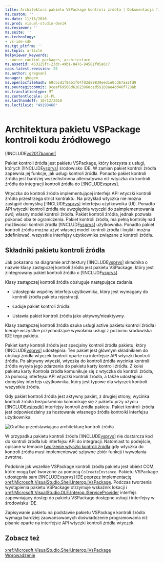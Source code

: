 ```yaml
---
title: Architektura pakietu VSPackage kontroli źródła | Dokumentacja firmy Microsoft
ms.custom: ''
ms.date: 11/15/2016
ms.prod: visual-studio-dev14
ms.reviewer: ''
ms.suite: ''
ms.technology:
- vs-ide-sdk
ms.tgt_pltfrm: ''
ms.topic: article
helpviewer_keywords:
- source control packages, architecture
ms.assetid: 453125fc-23dc-49b1-8476-94581f05e6c7
caps.latest.revision: 26
ms.author: gregvanl
manager: ghogen
ms.openlocfilehash: 69cbcd1f8ab1f04f02d89839eed1e0cd67aa2fd9
ms.sourcegitcommit: 9ceaf69568d61023868ced59108ae4dd46f720ab
ms.translationtype: MT
ms.contentlocale: pl-PL
ms.lasthandoff: 10/12/2018
ms.locfileid: "49190466"
---
```

# <a name="source-control-vspackage-architecture"></a>Architektura pakietu VSPackage kontroli kodu źródłowego
[!INCLUDE[vs2017banner](../../includes/vs2017banner.md)]

Pakiet kontroli źródła jest pakietu VSPackage, który korzysta z usługi, których [!INCLUDE[vsprvs](../../includes/vsprvs-md.md)] środowisko IDE. W zamian pakiet kontroli źródła zapewnia jej funkcje, jak usługi kontroli źródła. Ponadto pakiet kontroli źródła jest bardziej wszechstronna alternatywna niż wtyczka do kontroli źródła do integracji kontroli źródła do [!INCLUDE[vsprvs](../../includes/vsprvs-md.md)].  
  
 Wtyczka do kontroli źródła implementującej interfejs API wtyczki kontroli źródła przestrzega strict kontraktu. Na przykład wtyczka nie można zastąpić domyślną [!INCLUDE[vsprvs](../../includes/vsprvs-md.md)] interfejsu użytkownika (UI). Ponadto API wtyczki kontroli źródła nie uwzględnia wtyczki do zaimplementowania swój własny model kontroli źródła. Pakiet kontroli źródła, jednak pozwala pokonać oba te ograniczenia. Pakiet kontroli źródła, ma pełną kontrolę nad możliwości kontroli źródła [!INCLUDE[vsprvs](../../includes/vsprvs-md.md)] użytkownika. Ponadto pakiet kontroli źródła można użyć własnej model kontroli źródła i logiki i można zdefiniować, wszystkie interfejsy użytkownika związane z kontroli źródła.  
  
## <a name="source-control-package-components"></a>Składniki pakietu kontroli źródła  
 Jak pokazano na diagramie architektury [!INCLUDE[vsprvs](../../includes/vsprvs-md.md)] składnika o nazwie klasy zastępczej kontroli źródła jest pakietu VSPackage, który jest zintegrowany pakiet kontroli źródła o [!INCLUDE[vsprvs](../../includes/vsprvs-md.md)].  
  
 Klasy zastępczej kontroli źródła obsługuje następujące zadania.  
  
-   Udostępnia wspólny interfejs użytkownika, który jest wymagany do kontroli źródła pakietu rejestracji.  
  
-   Ładuje pakiet kontroli źródła.  
  
-   Ustawia pakiet kontroli źródła jako aktywny/nieaktywny.  
  
 Klasy zastępczej kontroli źródła szuka usługi active pakietu kontroli źródła i kieruje wszystkie przychodzące wywołania usługi z poziomu środowiska IDE tego pakietu.  
  
 Pakiet karty kontroli źródła jest specjalny kontroli źródła pakietu, który [!INCLUDE[vsprvs](../../includes/vsprvs-md.md)] udostępnia. Ten pakiet jest głównym składnikiem do obsługi źródła wtyczek kontroli oparte na interfejsie API wtyczki kontroli źródła. Po aktywny wtyczki, wtyczka do kontroli źródła wycinka kontroli źródła wysyła jego zdarzenia do pakietu karty kontroli źródła. Z kolei pakietu karty Kontrola źródła komunikuje się z wtyczka do kontroli źródła, za pomocą interfejsu API wtyczki kontroli źródła, a także udostępnia domyślny interfejs użytkownika, który jest typowe dla wtyczek kontroli wszystkie źródła.  
  
 Gdy pakiet kontroli źródła jest aktywny pakiet, z drugiej strony, wycinka kontroli źródła bezpośrednio komunikuje się z pakietu przy użyciu [!INCLUDE[vsipsdk](../../includes/vsipsdk-md.md)] interfejsy kontroli źródła pakietu. Pakiet kontroli źródła jest odpowiedzialny za hostowanie własnego źródła kontrolki interfejsu użytkownika.  
  
 ![Grafika przedstawiająca architekturę kontroli źródła](../../extensibility/internals/media/vsipsccarch.gif "VSIPSCCArch")  
  
 W przypadku pakietu kontroli źródła [!INCLUDE[vsprvs](../../includes/vsprvs-md.md)] nie dostarcza kod do kontroli źródła lub interfejsu API do integracji. Natomiast to podejście, opisane w temacie [tworzenie wtyczki kontroli źródła](../../extensibility/internals/creating-a-source-control-plug-in.md) gdy wtyczka do kontroli źródła musi implementować sztywne zbiór funkcji i wywołania zwrotne.  
  
 Podobnie jak wszelkie VSPackage kontroli źródła pakietu jest obiekt COM, które mogą być tworzone za pomocą `CoCreateInstance`. Pakietu VSPackage udostępnia sam [!INCLUDE[vsprvs](../../includes/vsprvs-md.md)] IDE poprzez implementację <xref:Microsoft.VisualStudio.Shell.Interop.IVsPackage>. Podczas tworzenia wystąpienia pakietu VSPackage otrzymuje wskaźnik lokacji i <xref:Microsoft.VisualStudio.OLE.Interop.IServiceProvider> interfejs zapewniający dostęp do pakietu VSPackage dostępne usługi i interfejsy w środowisku IDE.  
  
 Zapisywanie pakietu na podstawie pakietu VSPackage kontroli źródła wymaga bardziej zaawansowanych doświadczenie programowania niż pisanie oparte na interfejsie API wtyczki kontroli źródła wtyczek.  
  
## <a name="see-also"></a>Zobacz też  
 <xref:Microsoft.VisualStudio.Shell.Interop.IVsPackage>   
 [Wprowadzenie](../../extensibility/internals/getting-started-with-source-control-vspackages.md)

